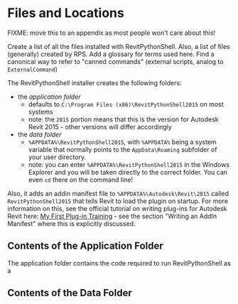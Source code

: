 # Files and Locations

FIXME: move this to an appendix as most people won't care about this!

Create a list of all the files installed with RevitPythonShell. Also, a list of files (generally) created by RPS. Add a glossary for terms used here. Find a canonical way to refer to "canned commands" (external scripts, analog to `ExternalCommand`)

The RevitPythonShell installer creates the following folders:

* the *application folder* 
  * defaults to `C:\Program Files (x86)\RevitPythonShell2015` on most systems
  * note: the `2015` portion means that this is the version for Autodesk Revit 2015 - other versions will differ accordingly
* the *data folder*
  * `%APPDATA%\RevitPythonShell2015`, with `%APPDATA%` being a system variable that normally points to the `AppData\Roaming` subfolder of your user directory.
  * note: you can enter `%APPDATA%\RevitPythonShell2015` in the Windows Explorer and you will be taken directly to the correct folder. You can even `cd` there on the command line!

Also, it adds an addin manifest file to `%APPDATA%\Autodesk\Revit\2015` called `RevitPythonShell2015` that tells Revit to load the plugin on startup. For more information on this, see the official tutorial on writing plug-ins for Autodesk Revit here: [My First Plug-in Training](http://usa.autodesk.com/adsk/servlet/index?siteID=123112&id=16849339) - see the section "Writing an AddIn Manifest" where this is explicitly discussed.

## Contents of the Application Folder

The application folder contains the code required to run RevitPythonShell as a 

## Contents of the Data Folder

